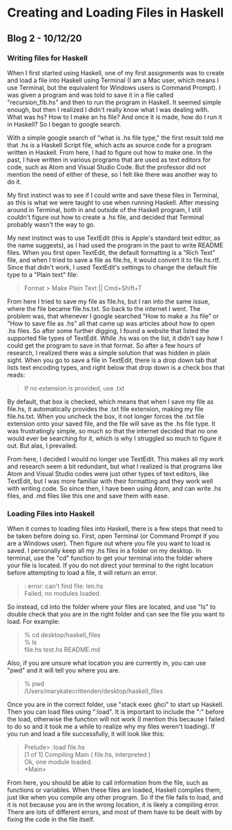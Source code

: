 # Creating and Loading Files in Haskell
## Blog 2 - 10/12/20

### Writing files for Haskell
When I first started using Haskell, one of my first assignments was to create and load a file into Haskell using Terminal (I am a Mac user, which means I use Terminal, but the equivalent for Windows users is Command Prompt). I was given a program and was told to save it in a file called "recursion_fib.hs" and then to run the program in Haskell. It seemed simple enough, but then I realized I didn't really know what I was dealing with. What was hs? How to I make an hs file? And once it is made, how do I run it in Haskell? So I began to google search.

With a simple google search of "what is .hs file type," the first result told me that .hs is a Haskell Script file, which acts as source code for a program written in Haskell. From here, I had to figure out how to make one. In the past, I have written in various programs that are used as text editors for code, such as Atom and Visual Studio Code. But the professor did not mention the need of either of these, so I felt like there was another way to do it.

My first instinct was to see if I could write and save these files in Terminal, as this is what we were taught to use when running Haskell. After messing around in Terminal, both in and outside of the Haskell program, I still couldn't figure out how to create a .hs file, and decided that Terminal probably wasn't the way to go.

My next instinct was to use TextEdit (this is Apple's standard text editor, as the name suggests), as I had used the program in the past to write README files. When you first open TextEdit, the default formatting is a "Rich Text" file, and when I tried to save a file as file.hs, it would convert it to file.hs.rtf. Since that didn't work, I used TextEdit's settings to change the default file type to a "Plain text" file:

>Format > Make Plain Text || Cmd+Shift+T

From here I tried to save my file as file.hs, but I ran into the same issue, where the file became file.hs.txt. So back to the internet I went. The problem was, that whenever I google searched "How to make a .hs file" or "How to save file as .hs" all that came up was articles about how to open .hs files. So after some further digging, I found a website that listed the supported file types of TextEdit. While .hs was on the list, it didn't say how I could get the program to save in that format. So after a few hours of research, I realized there was a simple solution that was hidden in plain sight. When you go to save a file in TextEdit, there is a drop down tab that lists text encoding types, and right below that drop down is a check box that reads:

>If no extension is provided, use .txt

By default, that box is checked, which means that when I save my file as file.hs, it automatically provides the .txt file extension, making my file file.hs.txt. When you uncheck the box, it not longer forces the .txt file extension onto your saved file, and the file will save as the .hs file type. It was frustratingly simple, so much so that the internet decided that no one would ever be searching for it, which is why I struggled so much to figure it out. But alas, I prevailed.

From here, I decided I would no longer use TextEdit. This makes all my work and research seem a bit redundant, but what I realized is that programs like Atom and Visual Studio codes were just other types of text editors, like TextEdit, but I was more familiar with their formatting and they work well with writing code. So since then, I have been using Atom, and can write .hs files, and .md files like this one and save them with ease.

### Loading Files into Haskell
When it comes to loading files into Haskell, there is a few steps that need to be taken before doing so. First, open Terminal (or Command Prompt if you are a Windows user). Then figure out where you file you want to load is saved. I personally keep all my .hs files in a folder on my desktop. In terminal, use the "cd" function to get your terminal into the folder where your file is located. If you do not direct your terminal to the right location before attempting to load a file, it will return an error.

><no location info>: error: can't find file: len.hs  
>Failed, no modules loaded.

So instead, cd into the folder where your files are located, and use "ls" to double check that you are in the right folder and can see the file you want to load. For example:

>% cd desktop/haskell_files  
>% ls  
>file.hs      test.hs       README.md

Also, if you are unsure what location you are currently in, you can use "pwd" and it will tell you where you are.

>% pwd  
>/Users/marykatecrittenden/desktop/haskell_files

Once you are in the correct folder, use "stack exec ghci" to start up Haskell. Then you can load files using ":load". It is important to include the ":" before the load, otherwise the function will not work (I mention this because I failed to do so and it took me a while to realize why my files weren't loading). If you run and load a file successfully, it will look like this:

>Prelude> :load file.hs  
>[1 of 1] Compiling Main             ( file.hs, interpreted )  
>Ok, one module loaded.  
>\*Main>

From here, you should be able to call information from the file, such as functions or variables. When these files are loaded, Haskell compiles them, just like when you compile any other program. So if the file fails to load, and it is not because you are in the wrong location, it is likely a compiling error. There are lots of different errors, and most of them have to be dealt with by fixing the code in the file itself.
